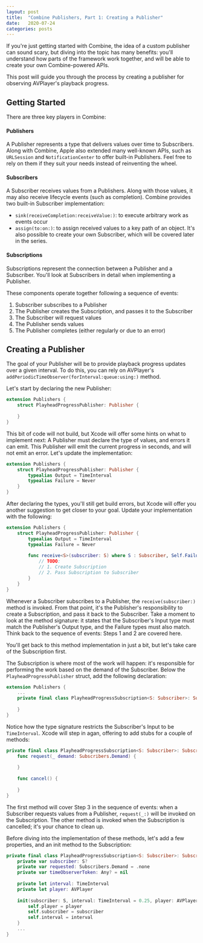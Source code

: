 ```yaml
---
layout: post
title:  "Combine Publishers, Part 1: Creating a Publisher"
date:   2020-07-24
categories: posts
---
```


If you're just getting started with Combine, the idea of a custom publisher can sound scary, but diving into the topic has many benefits: you'll understand how parts of the framework work together, and will be able to create your own Combine-powered APIs. 

This post will guide you through the process by creating a publisher for observing AVPlayer's playback progress.

## Getting Started

There are three key players in Combine:

#### Publishers

A Publisher represents a type that delivers values over time to Subscribers. Along with Combine, Apple also extended many well-known APIs, such as `URLSession` and `NotificationCenter` to offer built-in Publishers. Feel free to rely on them if they suit your needs instead of reinventing the wheel.

#### Subscribers

A Subscriber receives values from a Publishers. Along with those values, it may also receive lifecycle events (such as completion). Combine provides two built-in Subscriber implementation:
* `sink(receiveCompletion:receiveValue:)`: to execute arbitrary work as events occur
* `assign(to:on:)`: to assign received values to a key path of an object.
It's also possible to create your own Subscriber, which will be covered later in the series.

#### Subscriptions

Subscriptions represent the connection between a Publisher and a Subscriber. You'll look at Subscribers in detail when implementing a Publisher.

These components operate together following a sequence of events:
1. Subscriber subscribes to a Publisher
2. The Publisher creates the Subscription, and passes it to the Subscriber
3. The Subscriber will request values
4. The Publisher sends values
5. The Publisher completes (either regularly or due to an error)

## Creating a Publisher

The goal of your Publisher will be to provide playback progress updates over a given interval. To do this, you can rely on AVPlayer's `addPeriodicTimeObserver(forInterval:queue:using:)` method.

Let's start by declaring the new Publisher:

```swift
extension Publishers {
    struct PlayheadProgressPublisher: Publisher {
        
    }
}
```

This bit of code will not build, but Xcode will offer some hints on what to implement next: A Publisher must declare the type of values, and errors it can emit. This Publisher will emit the current progress in seconds, and will not emit an error. Let's update the implementation:

```swift
extension Publishers {
    struct PlayheadProgressPublisher: Publisher {
        typealias Output = TimeInterval
        typealias Failure = Never
    }
}
```

After declaring the types, you'll still get build errors, but Xcode will offer you another suggestion to get closer to your goal. Update your implementation with the following:

```swift
extension Publishers {
    struct PlayheadProgressPublisher: Publisher {
        typealias Output = TimeInterval
        typealias Failure = Never
        
        func receive<S>(subscriber: S) where S : Subscriber, Self.Failure == S.Failure, Self.Output == S.Input {
            // TODO:
            // 1. Create Subscription
            // 2. Pass Subscription to Subscriber
        }
    }
}
```

Whenever a Subscriber subscribes to a Publisher, the `receive(subscriber:)` method is invoked. From that point, it's the Publisher's responsibility to create a Subscription, and pass it back to the Subscriber. Take a moment to look at the method signature: it states that the Subscriber's Input type must match the Publisher's Output type, and the Failure types must also match. Think back to the sequence of events: Steps 1 and 2 are covered here.

You'll get back to this method implementation in just a bit, but let's take care of the Subscription first.

The Subscription is where most of the work will happen: it's responsible for performing the work based on the demand of the Subscriber. Below the `PlayheadProgressPublisher` struct, add the following declaration:

```swift
extension Publishers {
    ...
    private final class PlayheadProgressSubscription<S: Subscriber>: Subscription where S.Input == TimeInterval {
        
    }
}
```

Notice how the type signature restricts the Subscriber's Input to be `TimeInterval`. Xcode will step in agan, offering to add stubs for a couple of methods:

```swift
private final class PlayheadProgressSubscription<S: Subscriber>: Subscription where S.Input == TimeInterval {
    func request(_ demand: Subscribers.Demand) {
        
    }
    
    func cancel() {
        
    }
}
```

The first method will cover Step 3 in the sequence of events: when a Subscriber requests values from a Publisher, `request(_:)` will be invoked on the Subscription. The other method is invoked when the Subscription is cancelled; it's your chance to clean up.

Before diving into the implementation of these methods, let's add a few properties, and an init method to the Subscription:

```swift
private final class PlayheadProgressSubscription<S: Subscriber>: Subscription where S.Input == TimeInterval {
    private var subscriber: S?
    private var requested: Subscribers.Demand = .none
    private var timeObserverToken: Any? = nil
    
    private let interval: TimeInterval
    private let player: AVPlayer
    
    init(subscriber: S, interval: TimeInterval = 0.25, player: AVPlayer) {
        self.player = player
        self.subscriber = subscriber
        self.interval = interval
    }
    ...
}
```